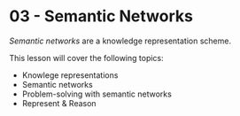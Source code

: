 # 03 - Semantic Networks

*Semantic networks* are a knowledge representation scheme. 

This lesson will cover the following topics:

- Knowlege representations
- Semantic networks
- Problem-solving with semantic networks
- Represent & Reason
